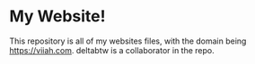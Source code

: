 # My Website!
This repository is all of my websites files, with the domain being https://viiah.com. deltabtw is a collaborator in the repo.
